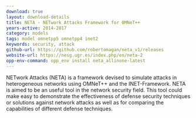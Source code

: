 ```yaml
---
download: true
layout: download-details
title: NETA - NETwork Attacks Framework for OMNeT++
years-active: 2014-2017
category: models
tags: model omnetpp5 omnetpp4 inet2
keywords: security, attack
github-url: https://github.com/robertomagan/neta_v1/releases
website-url: https://nesg.ugr.es/index.php/en/neta-2
opp-env-command: opp_env install neta_allinone-latest
---
```


NETwork Attacks (NETA) is a framework devised to simulate attacks in
heterogeneous networks using OMNeT++ and the INET-Framework. NETA is aimed to be
an useful tool in the network security field. This tool could make easy to
demonstrate the effectiveness of defense security techniques or solutions
against network attacks as well as for comparing the capabilities of different
defense techniques.
